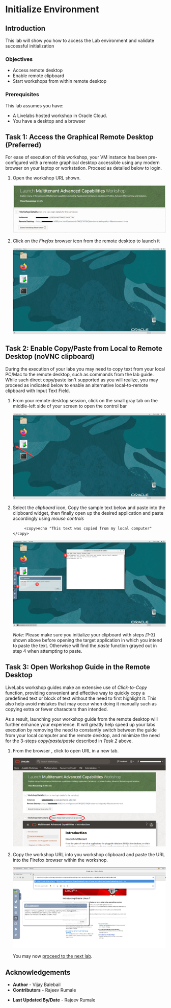 # Initialize Environment

## Introduction
This lab will show you how to access the Lab environment and validate successful initialization

### Objectives
- Access remote desktop
- Enable remote clipboard  
- Start workshops from within remote desktop

### Prerequisites
This lab assumes you have:
- A Livelabs hosted workshop in Oracle Cloud.
- You have a desktop and a browser

## Task 1: Access the Graphical Remote Desktop (Preferred)
For ease of execution of this workshop, your VM instance has been pre-configured with a remote graphical desktop accessible using any modern browser on your laptop or workstation. Proceed as detailed below to login.

1. Open the workshop URL shown.

    ![](./images/novnc_url_mt.png " ")


2. Click on the *Firefox* browser icon from the remote desktop to launch it

    ![](./images/novnc-landing.png " ")

## Task 2: Enable Copy/Paste from Local to Remote Desktop (noVNC clipboard)
During the execution of your labs you may need to copy text from your local PC/Mac to the remote desktop, such as commands from the lab guide. While such direct copy/paste isn't supported as you will realize, you may proceed as indicated below to enable an alternative local-to-remote clipboard with Input Text Field.

1. From your remote desktop session, click on the small gray tab on the middle-left side of your screen to open the control bar

    ![](./images/novnc-clipboard-1.png " ")

2. Select the *clipboard* icon, Copy the sample text below and paste into the clipboard widget, then finally open up the desired application and paste accordingly using *mouse controls*

    ```
		 <copy>echo "This text was copied from my local computer"</copy>
    ```

    ![](./images/novnc-clipboard-2.png " ")

    *Note:* Please make sure you initialize your clipboard with steps *[1-3]* shown above before opening the target application in which you intend to paste the text. Otherwise will find the *paste* function grayed out in step 4 when attempting to paste.

## Task 3: Open Workshop Guide in the Remote Desktop
LiveLabs workshop guides make an extensive use of *Click-to-Copy* function, providing convenient and effective way to quickly copy a predefined text or block of text without the need to first highlight it. This also help avoid mistakes that may occur when doing it manually such as copying extra or fewer characters than intended.

As a result, launching your workshop guide from the remote desktop will further enhance your experience. It will greatly help speed up your labs execution by removing the need to constantly switch between the guide from your local computer and the remote desktop, and minimize the need for the 3-steps *copy/paste/paste* described in *Task 2* above.

1. From the browser , click to open URL in a new tab.

    ![](./images/open_url_mt.png " ")

2. Copy the workshop URL into you workshop clipboard and paste the URL into the Firefox browser within the workshop.

    ![](./images/openURLNOVNC.png " ")

    You may now [proceed to the next lab](#next).

## Acknowledgements
- **Author** - Vijay Balebail
- **Contributors** - Rajeev Rumale
* **Last Updated By/Date** - Rajeev Rumale
